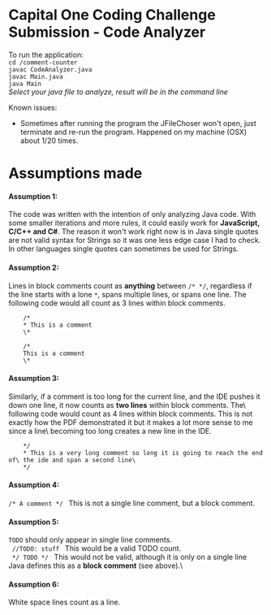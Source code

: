 # Capital One Coding Challenge Submission - Code Analyzer

To run the application:\
`cd /comment-counter`\
`javac CodeAnalyzer.java`\
`javac Main.java`\
`java Main`\
*Select your java file to analyze, result will be in the command line*

Known issues:
* Sometimes after running the program the JFileChoser won't open, just terminate and re-run the program. Happened on my machine (OSX) about 1/20 times.

# Assumptions made
#### Assumption 1:
The code was written with the intention of only analyzing Java code. With some smaller iterations and more rules, it could easily work for **JavaScript, C/C++ and C#**. The reason it won't work right now is in Java single quotes are not valid syntax for Strings so it was one less edge case I had to check. In other languages single quotes can sometimes be used for Strings.
#### Assumption 2:
Lines in block comments count as **anything** between `/* */`, regardless if the line starts with a lone `*`, spans multiple lines, or spans one line. The following code would all count as 3 lines within block comments.
```
    /*
    * This is a comment
    \*
```

```
    /*
    This is a comment
    \*
```

#### Assumption 3:
Similarly, if a comment is too long for the current line, and the IDE pushes it down one line, it now counts as **two lines** within block comments. The\ following code would count as 4 lines within block comments. This is not exactly how the PDF demonstrated it but it makes a lot more sense to me since a line\ becoming too long creates a new line in the IDE.
```
    */
    * This is a very long comment so long it is going to reach the end of\ the ide and span a second line\
    */
```
#### Assumption 4:
<code>/* A comment */ </code> This is not a single line comment, but a block comment.

#### Assumption 5:
``TODO`` should only appear in single line comments.\
<code> //TODO: stuff </code>  This would be a valid TODO count.\
<code> */ TODO */ </code> This would not be valid, although it is only on a single line Java defines this as a **block comment** (see above).\

#### Assumption 6:
White space lines count as a line.

